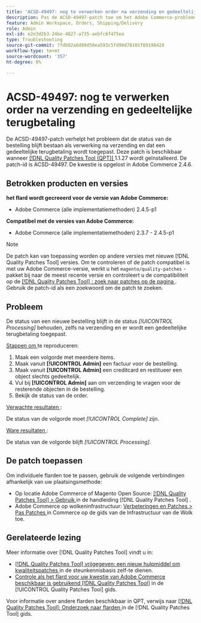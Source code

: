 ```yaml
---
title: 'ACSD-49497: nog te verwerken order na verzending en gedeeltelijke terugbetaling'
description: Pas de ACSD-49497-patch toe om het Adobe Commerce-probleem op te lossen, waarbij de status van de bestelling na verzending behouden blijft en een gedeeltelijke terugbetaling wordt toegepast.
feature: Admin Workspace, Orders, Shipping/Delivery
role: Admin
exl-id: e2e3d2b3-24be-4827-a735-aebfc6f475ea
type: Troubleshooting
source-git-commit: 7fdb02a6d89d50ea593c5fd99d78101f89198424
workflow-type: tm+mt
source-wordcount: '357'
ht-degree: 0%

---
```


# ACSD-49497: nog te verwerken order na verzending en gedeeltelijke terugbetaling

De ACSD-49497-patch verhelpt het probleem dat de status van de bestelling blijft bestaan als verwerking na verzending en dat een gedeeltelijke terugbetaling wordt toegepast. Deze patch is beschikbaar wanneer [[!DNL Quality Patches Tool (QPT)] ](https://experienceleague.adobe.com/en/docs/commerce-operations/tools/quality-patches-tool/quality-patches-tool-to-self-serve-quality-patches) 1.1.27 wordt geïnstalleerd. De patch-id is ACSD-49497. De kwestie is opgelost in Adobe Commerce 2.4.6.

## Betrokken producten en versies

**het flard wordt gecreeerd voor de versie van Adobe Commerce:**

* Adobe Commerce (alle implementatiemethoden) 2.4.5-p1

**Compatibel met de versies van Adobe Commerce:**

* Adobe Commerce (alle implementatiemethoden) 2.3.7 - 2.4.5-p1

>[!NOTE]
>
>De patch kan van toepassing worden op andere versies met nieuwe [!DNL Quality Patches Tool] versies. Om te controleren of de patch compatibel is met uw Adobe Commerce-versie, werkt u het `magento/quality-patches` -pakket bij naar de meest recente versie en controleert u de compatibiliteit op de [[!DNL Quality Patches Tool] : zoek naar patches op de pagina ](https://experienceleague.adobe.com/tools/commerce-quality-patches/index.html) . Gebruik de patch-id als een zoekwoord om de patch te zoeken.

## Probleem

De status van een nieuwe bestelling blijft in de status *[!UICONTROL Processing]* behouden, zelfs na verzending en er wordt een gedeeltelijke terugbetaling toegepast.

<u> Stappen om </u> te reproduceren:

1. Maak een volgorde met meerdere items.
1. Maak vanuit **[!UICONTROL Admin]** een factuur voor de bestelling.
1. Maak vanuit **[!UICONTROL Admin]** een creditcard en restitueer een object slechts gedeeltelijk.
1. Vul bij **[!UICONTROL Admin]** aan om verzending te vragen voor de resterende objecten in de bestelling.
1. Bekijk de status van de order.

<u> Verwachte resultaten </u>:

De status van de volgorde moet *[!UICONTROL Complete]* zijn.

<u> Ware resultaten </u>:

De status van de volgorde blijft *[!UICONTROL Processing]*.

## De patch toepassen

Om individuele flarden toe te passen, gebruik de volgende verbindingen afhankelijk van uw plaatsingsmethode:

* Op locatie Adobe Commerce of Magento Open Source: [[!DNL Quality Patches Tool] > Gebruik ](/help/tools/quality-patches-tool/usage.md) in de handleiding [!DNL Quality Patches Tool] .
* Adobe Commerce op wolkeninfrastructuur: [ Verbeteringen en Patches > Pas Patches ](https://experienceleague.adobe.com/docs/commerce-cloud-service/user-guide/develop/upgrade/apply-patches.html) in Commerce op de gids van de Infrastructuur van de Wolk toe.

## Gerelateerde lezing

Meer informatie over [!DNL Quality Patches Tool] vindt u in:

* [[!DNL Quality Patches Tool]  vrijgegeven: een nieuw hulpmiddel om kwaliteitspatches ](https://experienceleague.adobe.com/en/docs/commerce-operations/tools/quality-patches-tool/quality-patches-tool-to-self-serve-quality-patches) in de steunkennisbasis zelf-te dienen.
* [ Controle als het flard voor uw kwestie van Adobe Commerce beschikbaar is gebruikend  [!DNL Quality Patches Tool]](/help/tools/quality-patches-tool/patches-available-in-qpt/check-patch-for-magento-issue-with-magento-quality-patches.md) in de [!UICONTROL Quality Patches Tool] gids.


Voor informatie over andere flarden beschikbaar in QPT, verwijs naar [[!DNL Quality Patches Tool]: Onderzoek naar flarden ](https://experienceleague.adobe.com/tools/commerce-quality-patches/index.html) in de [!DNL Quality Patches Tool] gids.
